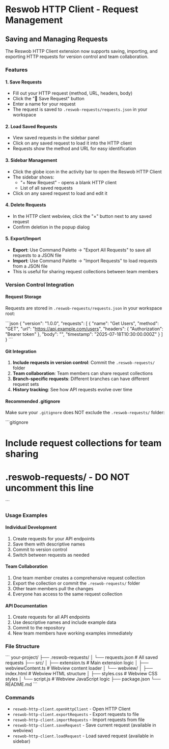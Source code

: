 # Reswob HTTP Client - Request Management

## Saving and Managing Requests

The Reswob HTTP Client extension now supports saving, importing, and exporting HTTP requests for version control and team collaboration.

### Features

#### 1. **Save Requests**

- Fill out your HTTP request (method, URL, headers, body)
- Click the "💾 Save Request" button
- Enter a name for your request
- The request is saved to `.reswob-requests/requests.json` in your workspace

#### 2. **Load Saved Requests**

- View saved requests in the sidebar panel
- Click on any saved request to load it into the HTTP client
- Requests show the method and URL for easy identification

#### 3. **Sidebar Management**

- Click the globe icon in the activity bar to open the Reswob HTTP Client
- The sidebar shows:
  - "+ New Request" - opens a blank HTTP client
  - List of all saved requests
- Click on any saved request to load and edit it

#### 4. **Delete Requests**

- In the HTTP client webview, click the "×" button next to any saved request
- Confirm deletion in the popup dialog

#### 5. **Export/Import**

- **Export**: Use Command Palette → "Export All Requests" to save all requests to a JSON file
- **Import**: Use Command Palette → "Import Requests" to load requests from a JSON file
- This is useful for sharing request collections between team members

### Version Control Integration

#### Request Storage

Requests are stored in `.reswob-requests/requests.json` in your workspace root:

\`\`\`json
{
"version": "1.0.0",
"requests": [
{
"name": "Get Users",
"method": "GET",
"url": "https://api.example.com/users",
"headers": {
"Authorization": "Bearer token"
},
"body": "",
"timestamp": "2025-07-18T10:30:00.000Z"
}
]
}
\`\`\`

#### Git Integration

1. **Include requests in version control**: Commit the `.reswob-requests/` folder
2. **Team collaboration**: Team members can share request collections
3. **Branch-specific requests**: Different branches can have different request sets
4. **History tracking**: See how API requests evolve over time

#### Recommended .gitignore

Make sure your `.gitignore` does NOT exclude the `.reswob-requests/` folder:

\`\`\`gitignore

# Include request collections for team sharing

# .reswob-requests/ - DO NOT uncomment this line

\`\`\`

### Usage Examples

#### Individual Development

1. Create requests for your API endpoints
2. Save them with descriptive names
3. Commit to version control
4. Switch between requests as needed

#### Team Collaboration

1. One team member creates a comprehensive request collection
2. Export the collection or commit the `.reswob-requests/` folder
3. Other team members pull the changes
4. Everyone has access to the same request collection

#### API Documentation

1. Create requests for all API endpoints
2. Use descriptive names and include example data
3. Commit to the repository
4. New team members have working examples immediately

### File Structure

\`\`\`
your-project/
├── .reswob-requests/
│ └── requests.json # All saved requests
├── src/
│ ├── extension.ts # Main extension logic
│ ├── webviewContent.ts # Webview content loader
│ └── webview/
│ ├── index.html # Webview HTML structure
│ ├── styles.css # Webview CSS styles
│ └── script.js # Webview JavaScript logic
├── package.json
└── README.md
\`\`\`

### Commands

- `reswob-http-client.openHttpClient` - Open HTTP Client
- `reswob-http-client.exportRequests` - Export requests to file
- `reswob-http-client.importRequests` - Import requests from file
- `reswob-http-client.saveRequest` - Save current request (available in webview)
- `reswob-http-client.loadRequest` - Load saved request (available in sidebar)
